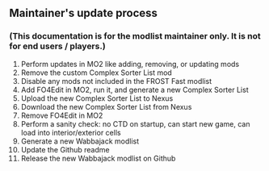 ## Maintainer's update process
### (This documentation is for the modlist maintainer only. It is not for end users / players.)

1. Perform updates in MO2 like adding, removing, or updating mods
1. Remove the custom Complex Sorter List mod
1. Disable any mods not included in the FROST Fast modlist
1. Add FO4Edit in MO2, run it, and generate a new Complex Sorter List
1. Upload the new Complex Sorter List to Nexus
1. Download the new Complex Sorter List from Nexus
1. Remove FO4Edit in MO2
1. Perform a sanity check: no CTD on startup, can start new game, can load into interior/exterior cells
1. Generate a new Wabbajack modlist
1. Update the Github readme
1. Release the new Wabbajack modlist on Github
